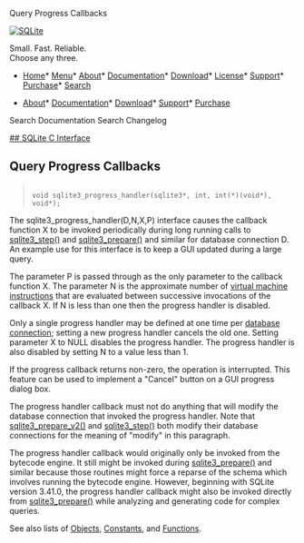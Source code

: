 




Query Progress Callbacks




[![SQLite](../images/sqlite370_banner.gif)](../index.html)


Small. Fast. Reliable.  
Choose any three.


* [Home](../index.html)* [Menu](javascript:void(0))* [About](../about.html)* [Documentation](../docs.html)* [Download](../download.html)* [License](../copyright.html)* [Support](../support.html)* [Purchase](../prosupport.html)* [Search](javascript:void(0))




* [About](../about.html)* [Documentation](../docs.html)* [Download](../download.html)* [Support](../support.html)* [Purchase](../prosupport.html)






Search Documentation
Search Changelog









[## SQLite C Interface](../c3ref/intro.html)
## Query Progress Callbacks




> ```
> 
> void sqlite3_progress_handler(sqlite3*, int, int(*)(void*), void*);
> 
> ```



The sqlite3\_progress\_handler(D,N,X,P) interface causes the callback
function X to be invoked periodically during long running calls to
[sqlite3\_step()](../c3ref/step.html) and [sqlite3\_prepare()](../c3ref/prepare.html) and similar for
database connection D. An example use for this
interface is to keep a GUI updated during a large query.


The parameter P is passed through as the only parameter to the
callback function X. The parameter N is the approximate number of
[virtual machine instructions](../opcode.html) that are evaluated between successive
invocations of the callback X. If N is less than one then the progress
handler is disabled.


Only a single progress handler may be defined at one time per
[database connection](../c3ref/sqlite3.html); setting a new progress handler cancels the
old one. Setting parameter X to NULL disables the progress handler.
The progress handler is also disabled by setting N to a value less
than 1\.


If the progress callback returns non\-zero, the operation is
interrupted. This feature can be used to implement a
"Cancel" button on a GUI progress dialog box.


The progress handler callback must not do anything that will modify
the database connection that invoked the progress handler.
Note that [sqlite3\_prepare\_v2()](../c3ref/prepare.html) and [sqlite3\_step()](../c3ref/step.html) both modify their
database connections for the meaning of "modify" in this paragraph.


The progress handler callback would originally only be invoked from the
bytecode engine. It still might be invoked during [sqlite3\_prepare()](../c3ref/prepare.html)
and similar because those routines might force a reparse of the schema
which involves running the bytecode engine. However, beginning with
SQLite version 3\.41\.0, the progress handler callback might also be
invoked directly from [sqlite3\_prepare()](../c3ref/prepare.html) while analyzing and generating
code for complex queries.


See also lists of
 [Objects](../c3ref/objlist.html),
 [Constants](../c3ref/constlist.html), and
 [Functions](../c3ref/funclist.html).


